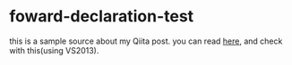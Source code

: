 # foward-declaration-test

this is a sample source about my Qiita post.
you can read [here](http://qiita.com/shuheilocale@github/items/31923586ab495217742a#%E6%B3%A8%E6%84%8F%E3%82%A4%E3%83%B3%E3%83%8A%E3%83%BC%E3%82%AF%E3%83%A9%E3%82%B9%E3%81%AF%E5%89%8D%E6%96%B9%E5%AE%A3%E8%A8%80%E3%81%A7%E3%81%8D%E3%81%AA%E3%81%84),
and check with this(using VS2013).


